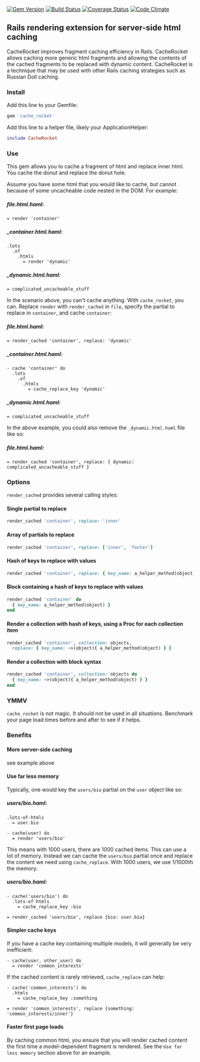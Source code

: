 [![Gem Version](https://badge.fury.io/rb/cache_rocket.png)][gem]
[![Build Status](https://api.travis-ci.org/neighborland/cache_rocket.png)][build]
[![Coverage Status](https://coveralls.io/repos/neighborland/cache_rocket/badge.png)][coverage]
[![Code Climate](https://codeclimate.com/github/neighborland/cache_rocket.png)][climate]

[gem]: http://badge.fury.io/rb/cache_rocket
[build]: https://travis-ci.org/neighborland/cache_rocket
[coverage]: https://coveralls.io/r/neighborland/cache_rocket
[climate]: https://codeclimate.com/github/neighborland/cache_rocket

## Rails rendering extension for server-side html caching

CacheRocket improves fragment caching efficiency in Rails. 
CacheRocket allows caching more generic html fragments and allowing the contents of the cached fragments 
to be replaced with dynamic content. 
CacheRocket is a technique that may be used with other Rails caching strategies such as Russian Doll caching.

### Install

Add this line to your Gemfile:

```ruby
gem 'cache_rocket'
```

Add this line to a helper file, likely your ApplicationHelper:

```ruby
include CacheRocket
```

### Use

This gem allows you to cache a fragment of html and replace inner html. You cache the donut and replace the donut hole.

Assume you have some html that you would like to cache, but cannot because of some uncacheable code nested in the DOM.
For example:

##### file.html.haml:
```haml
= render 'container'
```

##### _container.html.haml:
```haml
.lots
  .of
    .htmls
      = render 'dynamic'
```

##### _dynamic.html.haml:
```haml
= complicated_uncacheable_stuff
```

In the scenario above, you can't cache anything. With `cache_rocket`, you can. Replace `render`
with `render_cached` in `file`, specify the partial to replace in `container`, and cache `container`:

##### file.html.haml:
```haml
= render_cached 'container', replace: 'dynamic'
```

##### _container.html.haml:
```haml
- cache 'container' do
  .lots
    .of
      .htmls
        = cache_replace_key 'dynamic'
```

##### _dynamic.html.haml:
``` haml
= complicated_uncacheable_stuff
```

In the above example, you could also remove the `_dynamic.html.haml` file like so:

##### file.html.haml:
```haml
= render_cached 'container', replace: { dynamic: complicated_uncacheable_stuff }
```

### Options

`render_cached` provides several calling styles:

#### Single partial to replace

```ruby
render_cached 'container', replace: 'inner'
```

#### Array of partials to replace
```ruby
render_cached 'container', replace: ['inner', 'footer']
```

#### Hash of keys to replace with values
```ruby
render_cached 'container', replace: { key_name: a_helper_method(object) }
```

#### Block containing a hash of keys to replace with values
```ruby
render_cached 'container' do
  { key_name: a_helper_method(object) }
end
```

#### Render a collection with hash of keys, using a Proc for each collection item
```ruby
render_cached 'container', collection: objects,
  replace: { key_name: ->(object){ a_helper_method(object) } }
```

#### Render a collection with block syntax
```ruby
render_cached 'container', collection: objects do
  { key_name: ->(object){ a_helper_method(object) } }
end
```

### YMMV

`cache_rocket` is not magic. It should not be used in all situations.
Benchmark your page load times before and after to see if it helps.

### Benefits

#### More server-side caching

see example above

#### Use far less memory

Typically, one would key the `users/bio` partial on the `user` object like so:

##### users/bio.haml:
```haml
.lots-of-htmls
  = user.bio
```

```haml
- cache(user) do
  = render 'users/bio'
```

This means with 1000 users, there are 1000 cached items. This can use a lot of memory.
Instead we can cache the `users/bio` partial once and replace the content we need using
`cache_replace`. With 1000 users, we use 1/1000th the memory.

##### users/bio.haml:
```haml
- cache('users/bio') do
  .lots-of-htmls
    = cache_replace_key :bio
```

```haml
= render_cached 'users/bio', replace {bio: user.bio}
```

#### Simpler cache keys

If you have a cache key containing multiple models, it will generally be very inefficient:
```haml
- cache(user, other_user) do
  = render 'common_interests'
```

If the cached content is rarely retrieved, `cache_replace` can help:

```haml
- cache('common_interests') do
  .htmls
    = cache_replace_key :something
```

```haml
= render 'common_interests', replace {something: 'common_interests/inner'}
```

#### Faster first page loads

By caching common html, you ensure that you will render cached content the first time a model-dependent
fragment is rendered. See the `Use far less memory` section above for an example.
